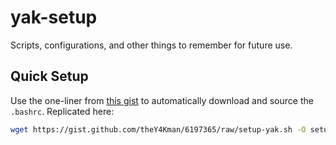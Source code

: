 yak-setup
=========

Scripts, configurations, and other things to remember for future use.

## Quick Setup
Use the one-liner from [this gist](https://gist.github.com/theY4Kman/6197365) to automatically download and source the `.bashrc`. Replicated here:
```bash
wget https://gist.github.com/theY4Kman/6197365/raw/setup-yak.sh -O setup-yak.sh && source setup-yak.sh
```
